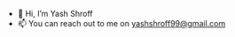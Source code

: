 - 👋 Hi, I’m Yash Shroff
- 📫 You can reach out to me on yashshroff99@gmail.com

<!---
yashshroff99/yashshroff99 is a ✨ special ✨ repository because its `README.md` (this file) appears on your GitHub profile.
You can click the Preview link to take a look at your changes.
--->
